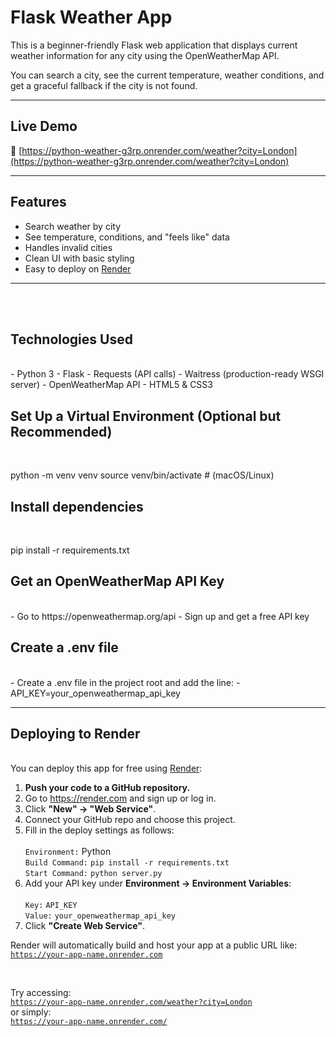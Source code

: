 # Flask Weather App

This is a beginner-friendly Flask web application that displays current weather information for any city using the OpenWeatherMap API.

You can search a city, see the current temperature, weather conditions, and get a graceful fallback if the city is not found.

---

## Live Demo

🔗 [https://python-weather-g3rp.onrender.com/weather?city=London](https://python-weather-g3rp.onrender.com/weather?city=London)

---

## Features

-  Search weather by city
-  See temperature, conditions, and "feels like" data
-  Handles invalid cities
-  Clean UI with basic styling
-  Easy to deploy on [Render](https://render.com)

---
<br>
<br>

## Technologies Used
<br>
-  Python 3
-  Flask
-  Requests (API calls)
-  Waitress (production-ready WSGI server)
-  OpenWeatherMap API
-  HTML5 & CSS3

<br>

## Set Up a Virtual Environment (Optional but Recommended)
<br>

python -m venv venv
source venv/bin/activate  # (macOS/Linux)
<br>

## Install dependencies
<br>

pip install -r requirements.txt
<br>

## Get an OpenWeatherMap API Key
<br>
-  Go to https://openweathermap.org/api
-  Sign up and get a free API key
<br>

## Create a .env file
<br>
-  Create a .env file in the project root and add the line:
-  API_KEY=your_openweathermap_api_key
<br>

---

## Deploying to Render
<br>
You can deploy this app for free using <a href="https://render.com" target="_blank">Render</a>:

<ol>
  <li><strong>Push your code to a GitHub repository.</strong></li>
  <li>Go to <a href="https://render.com">https://render.com</a> and sign up or log in.</li>
  <li>Click <strong>"New" → "Web Service"</strong>.</li>
  <li>Connect your GitHub repo and choose this project.</li>
  <li>Fill in the deploy settings as follows:<br><br>
    <code>Environment:</code> Python<br>
    <code>Build Command:</code> <code>pip install -r requirements.txt</code><br>
    <code>Start Command:</code> <code>python server.py</code>
  </li>
  <li>Add your API key under <strong>Environment → Environment Variables</strong>:<br><br>
    <code>Key:</code> <code>API_KEY</code><br>
    <code>Value:</code> <code>your_openweathermap_api_key</code>
  </li>
  <li>Click <strong>"Create Web Service"</strong>.</li>
</ol>

Render will automatically build and host your app at a public URL like:<br>
<code>https://your-app-name.onrender.com</code>

<br>

Try accessing:<br>
<code>https://your-app-name.onrender.com/weather?city=London</code><br>
or simply:<br>
<code>https://your-app-name.onrender.com/</code>
